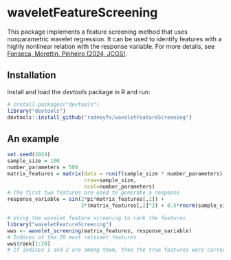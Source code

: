 # waveletFeatureScreening

This package implements a feature screening method that uses nonparametric wavelet regression. 
It can be used to identify features with a highly nonlinear relation with the response variable.
For more details, see <a href="https://www.tandfonline.com/doi/full/10.1080/10618600.2024.2342984" target="_blank">Fonseca, Morettin, Pinheiro (2024, JCGS)</a>.

## Installation

Install and load the _devtools_ package in R and run:
```R
# install.packages("devtools")
library("devtools")
devtools::install_github("rodneyfv/waveletFeatureScreening")
```
## An example

```R
set.seed(2024)
sample_size = 100
number_parameters = 500
matrix_features = matrix(data = runif(sample_size * number_parameters),
                         nrow=sample_size,
                         ncol=number_parameters)
# The first two features are used to generate a response
response_variable = sin(2*pi*matrix_features[,1]) +
                        3*(matrix_features[,2]^2) + 0.5*rnorm(sample_size)

# Using the wavelet feature screening to rank the features
library("waveletFeatureScreening")
wws <- wavelet_screening(matrix_features, response_variable)
# Indices of the 20 most relevant features
wws$rank[1:20]
# If indices 1 and 2 are among them, then the true features were correctly identified
```


